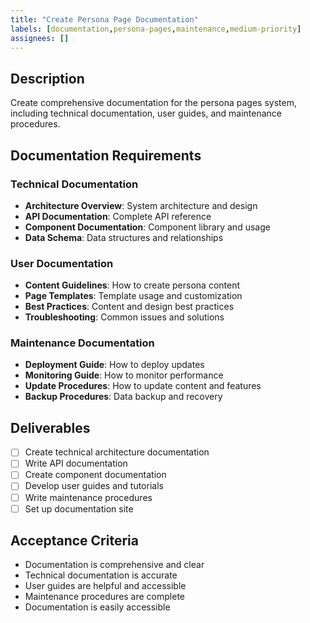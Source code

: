 ```yaml
---
title: "Create Persona Page Documentation"
labels: [documentation,persona-pages,maintenance,medium-priority]
assignees: []
---
```



## Description
Create comprehensive documentation for the persona pages system, including technical documentation, user guides, and maintenance procedures.

## Documentation Requirements

### Technical Documentation
- **Architecture Overview**: System architecture and design
- **API Documentation**: Complete API reference
- **Component Documentation**: Component library and usage
- **Data Schema**: Data structures and relationships

### User Documentation
- **Content Guidelines**: How to create persona content
- **Page Templates**: Template usage and customization
- **Best Practices**: Content and design best practices
- **Troubleshooting**: Common issues and solutions

### Maintenance Documentation
- **Deployment Guide**: How to deploy updates
- **Monitoring Guide**: How to monitor performance
- **Update Procedures**: How to update content and features
- **Backup Procedures**: Data backup and recovery

## Deliverables
- [ ] Create technical architecture documentation
- [ ] Write API documentation
- [ ] Create component documentation
- [ ] Develop user guides and tutorials
- [ ] Write maintenance procedures
- [ ] Set up documentation site

## Acceptance Criteria
- Documentation is comprehensive and clear
- Technical documentation is accurate
- User guides are helpful and accessible
- Maintenance procedures are complete
- Documentation is easily accessible

